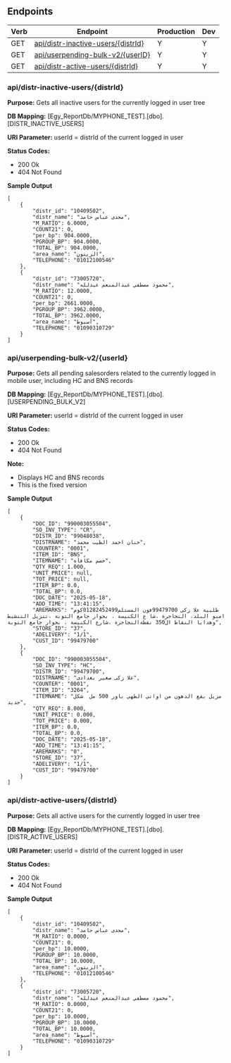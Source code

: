## Endpoints
| Verb | Endpoint | Production | Dev |
|------|----------|------------|-----|
| GET | [api/distr-inactive-users/{distrId}](#apidistr-inactive-usersdistrid) | Y | Y |
| GET | [api/userpending-bulk-v2/{userID}](#apiuserpending-bulk-v2userid) | Y | Y |
| GET | [api/distr-active-users/{distrId}](#apidistr-inactive-users-distrid) | Y | Y |


### api/distr-inactive-users/{distrId}
**Purpose:** Gets all inactive users for the currently logged in user tree

**DB Mapping:** [Egy_ReportDb/MYPHONE_TEST].[dbo].[DISTR_INACTIVE_USERS]

**URI Parameter:** userId = distrId of the current logged in user

**Status Codes:** 

- 200 Ok
- 404 Not Found


**Sample Output** 
```
[
    {
        "distr_id": "10409502",
        "distr_name": "مجدى عباس حامد",
        "M_RATIO": 6.0000,
        "COUNT21": 0,
        "per_bp": 904.0000,
        "PGROUP_BP": 904.0000,
        "TOTAL_BP": 904.0000,
        "area_name": "الزيتون",
        "TELEPHONE": "01012100546"
    },
    {
        "distr_id": "73005720",
        "distr_name": "محمود مصطفي عبدالمنعم عبدلله",
        "M_RATIO": 12.0000,
        "COUNT21": 0,
        "per_bp": 2661.0000,
        "PGROUP_BP": 3962.0000,
        "TOTAL_BP": 3962.0000,
        "area_name": "أسيوط",
        "TELEPHONE": "01090310729"
    }
]

```


### api/userpending-bulk-v2/{userId}

**Purpose:** Gets all pending salesorders related to the currently logged in mobile user, including HC and BNS records

**DB Mapping:** [Egy_ReportDb/MYPHONE_TEST].[dbo].[USERPENDING_BULK_V2]

**URI Parameter:** userId = distrId of the current logged in user

**Status Codes:** 

- 200 Ok
- 404 Not Found

**Note:** 
- Displays HC and BNS records
- This is the fixed version

**Sample Output** 
```
[
    {
        "DOC_ID": "990003055504",
        "SO_INV_TYPE": "CR",
        "DISTR_ID": "99048038",
        "DISTRNAME": "حنان احمد الطيب محمد",
        "COUNTER": "0001",
        "ITEM_ID": "BNS",
        "ITEMNAME": "خصم مكافأه",
        "QTY_REQ": 1.000,
        "UNIT_PRICE": null,
        "TOT_PRICE": null,
        "ITEM_BP": 0.0,
        "TOTAL_BP": 0.0,
        "DOC_DATE": "2025-05-18",
        "ADD_TIME": "13:41:15",
        "AREMARKS": "طلبية علا زكى 99479700فون المستلم01282452499كوم امبو البلد، النجاجرة ،شا ع الكنيسة ، بجوار جامع التوبة ،تنزيل التنشيط وهدايا النقاط ال350 نقطةالنجاجرة ،شارع الكنيسة ، بجوار جامع التوبة",
        "STORE_ID": "37",
        "ADELIVERY": "1/1",
        "CUST_ID": "99479700"
    },
    {
        "DOC_ID": "990003055504",
        "SO_INV_TYPE": "HC",
        "DISTR_ID": "99479700",
        "DISTRNAME": "علا زكى صغير بغدادى",
        "COUNTER": "0001",
        "ITEM_ID": "3264",
        "ITEMNAME": "مزيل بقع الدهون من اواني الطهي باور 500 مل  شكل جديد",
        "QTY_REQ": 8.000,
        "UNIT_PRICE": 0.000,
        "TOT_PRICE": 0.000,
        "ITEM_BP": 0.0,
        "TOTAL_BP": 0.0,
        "DOC_DATE": "2025-05-18",
        "ADD_TIME": "13:41:15",
        "AREMARKS": "0",
        "STORE_ID": "37",
        "ADELIVERY": "1/1",
        "CUST_ID": "99479700"
    }
]
```
### api/distr-active-users/{distrId}
**Purpose:** Gets all active users for the currently logged in user tree

**DB Mapping:** [Egy_ReportDb/MYPHONE_TEST].[dbo].[DISTR_ACTIVE_USERS]

**URI Parameter:** userId = distrId of the current logged in user

**Status Codes:** 

- 200 Ok
- 404 Not Found


**Sample Output** 
```
[
    {
        "distr_id": "10409502",
        "distr_name": "مجدى عباس حامد",
        "M_RATIO": 0.0000,
        "COUNT21": 0,
        "per_bp": 10.0000,
        "PGROUP_BP": 10.0000,
        "TOTAL_BP": 10.0000,
        "area_name": "الزيتون",
        "TELEPHONE": "01012100546"
    },
    {
        "distr_id": "73005720",
        "distr_name": "محمود مصطفي عبدالمنعم عبدلله",
        "M_RATIO": 0.0000,
        "COUNT21": 0,
        "per_bp": 10.0000,
        "PGROUP_BP": 10.0000,
        "TOTAL_BP": 10.0000,
        "area_name": "أسيوط",
        "TELEPHONE": "01090310729"
    }
]

```
